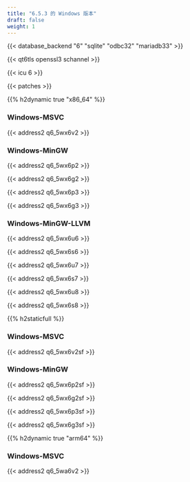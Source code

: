 ```yaml
---
title: "6.5.3 的 Windows 版本"
draft: false
weight: 1
---
```


{{< database_backend "6" "sqlite" "odbc32" "mariadb33" >}}

{{< qt6tls openssl3 schannel >}}

{{< icu 6 >}}

{{< patches >}}

{{% h2dynamic true "x86_64" %}}

### Windows-MSVC

{{< address2 q6_5wx6v2 >}}

### Windows-MinGW

{{< address2 q6_5wx6p2 >}}

{{< address2 q6_5wx6g2 >}}

{{< address2 q6_5wx6p3 >}}

{{< address2 q6_5wx6g3 >}}

### Windows-MinGW-LLVM

{{< address2 q6_5wx6u6 >}}

{{< address2 q6_5wx6s6 >}}

{{< address2 q6_5wx6u7 >}}

{{< address2 q6_5wx6s7 >}}

{{< address2 q6_5wx6u8 >}}

{{< address2 q6_5wx6s8 >}}

{{% h2staticfull %}}

### Windows-MSVC

{{< address2 q6_5wx6v2sf >}}

### Windows-MinGW

{{< address2 q6_5wx6p2sf >}}

{{< address2 q6_5wx6g2sf >}}

{{< address2 q6_5wx6p3sf >}}

{{< address2 q6_5wx6g3sf >}}

{{% h2dynamic true "arm64" %}}

### Windows-MSVC

{{< address2 q6_5wa6v2 >}}
